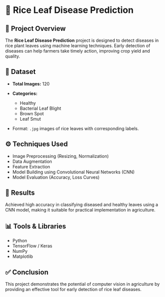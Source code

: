 

# 🌾 Rice Leaf Disease Prediction

## 📌 Project Overview

The **Rice Leaf Disease Prediction** project is designed to detect diseases in rice plant leaves using machine learning techniques. Early detection of diseases can help farmers take timely action, improving crop yield and quality.

## 📂 Dataset

* **Total Images:** 120
* **Categories:**

  * Healthy
  * Bacterial Leaf Blight
  * Brown Spot
  * Leaf Smut
* Format: `.jpg` images of rice leaves with corresponding labels.

## ⚙️ Techniques Used

* Image Preprocessing (Resizing, Normalization)
* Data Augmentation
* Feature Extraction
* Model Building using Convolutional Neural Networks (CNN)
* Model Evaluation (Accuracy, Loss Curves)

## 🚀 Results

Achieved high accuracy in classifying diseased and healthy leaves using a CNN model, making it suitable for practical implementation in agriculture.

## 📊 Tools & Libraries

* Python
* TensorFlow / Keras
* NumPy
* Matplotlib

## ✅ Conclusion

This project demonstrates the potential of computer vision in agriculture by providing an effective tool for early detection of rice leaf diseases.


